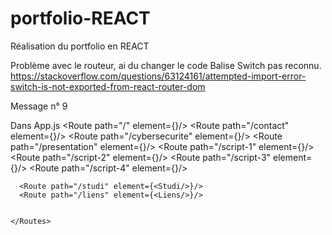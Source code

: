 # portfolio-REACT
Réalisation du portfolio en REACT

Problème avec le routeur, ai du changer le code Balise Switch pas reconnu. 
https://stackoverflow.com/questions/63124161/attempted-import-error-switch-is-not-exported-from-react-router-dom

Message n° 9

Dans App.js
<Routes>
      <Route path="/" element={<Home/>}/>
      <Route path="/contact" element={<Contact/>}/>
      <Route path="/cybersecurite" element={<Cybersecurite/>}/>
      <Route path="/presentation" element={<Presentation/>}/>
      <Route path="/script-1" element={<Script1/>}/>
      <Route path="/script-2" element={<Script2/>}/>
      <Route path="/script-3" element={<Script3/>}/>
      <Route path="/script-4" element={<Script4/>}/>


      <Route path="/studi" element={<Studi/>}/>
      <Route path="/liens" element={<Liens/>}/>
      
      
    </Routes>

